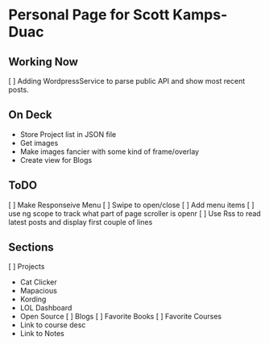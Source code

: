 # Personal Page for Scott Kamps-Duac

## Working Now
[ ] Adding WordpressService to parse public API and show most recent posts.

## On Deck
 - Store Project list in JSON file
 - Get images
 - Make images fancier with some kind of frame/overlay
 - Create view for Blogs


## ToDO

[ ] Make Responseive Menu
	[ ] Swipe to open/close
	[ ] Add menu items
	[ ] use ng scope to track what part of page scroller is openr
[ ] Use Rss to read latest posts and display first couple of lines

## Sections

[ ] Projects
 - Cat Clicker
 - Mapacious
 - Kording
 - LOL Dashboard
 - Open Source
[ ] Blogs
[ ] Favorite Books
[ ] Favorite Courses
 - Link to course desc
 - Link to Notes

